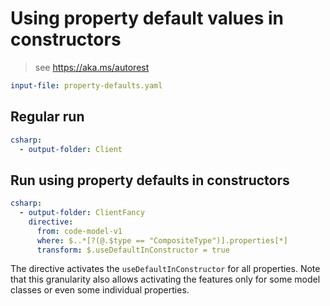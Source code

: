 # Using property default values in constructors

> see https://aka.ms/autorest

``` yaml 
input-file: property-defaults.yaml
```

## Regular run

``` yaml
csharp:
  - output-folder: Client
```

## Run using property defaults in constructors

``` yaml
csharp:
  - output-folder: ClientFancy
    directive:
      from: code-model-v1
      where: $..*[?(@.$type == "CompositeType")].properties[*]
      transform: $.useDefaultInConstructor = true
```

The directive activates the `useDefaultInConstructor` for all properties.
Note that this granularity also allows activating the features only for some model classes or even some individual properties.